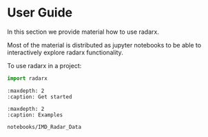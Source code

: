 # User Guide

In this section we provide material how to use radarx.

Most of the material is distributed as jupyter notebooks to be able to interactively explore radarx functionality.

To use radarx in a project:

```python
import radarx
```

```{toctree}
:maxdepth: 2
:caption: Get started
```

```{toctree}
:maxdepth: 2
:caption: Examples

notebooks/IMD_Radar_Data
```
